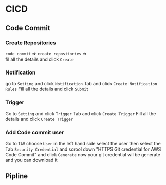 # CICD

## Code Commit

### Create Repositories
`code commit` => `create repositories` => <br/>
fil all the details and click `Create` <br/>

### Notification
go to `Setting` and click `Notification` Tab and click `Create Notification Rules` Fill all the details and click `Submit`

### Trigger
Go to `Setting` and click `Trigger` Tab and click `Create Trigger` Fill all the details and click `Create Trigger`

### Add Code commit user
Go to `IAM` choose `User` in the left hand side select the user then select the Tab `Security Credential` and scrool down "HTTPS Git credential for AWS Code Commit" and click `Generate` now your git credential wil be generate and you can download it

## Pipline